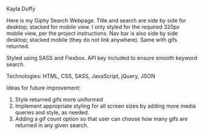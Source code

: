 Kayla Duffy

Here is my Giphy Search Webpage. Title and search are side by side for desktop; stacked for mobile view. I only styled for the required 320px mobile view, per the project instructions. Nav bar is also side by side desktop; stacked mobile (they do not link anywhere). Same with gifs returned. 

Styled using SASS and Flexbox. API key included to ensure smooth keyword search. 

Technologies: HTML, CSS, SASS, JavaScript, jQuery, JSON

Ideas for future improvement: 
1. Style returned gifs more uniformed
2. Implement appropriate styling for all screen sizes by adding more media queries and style, as needed. 
3. Adding a gif count option so that user can choose how many gifs are returned in any given search. 
